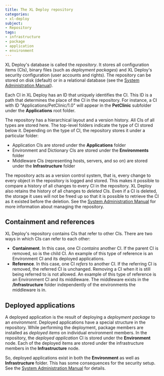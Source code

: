 ```yaml
---
title: The XL Deploy repository
categories:
- xl-deploy
subject:
- Repository
tags:
- infrastructure
- package
- application
- environment
---
```


XL Deploy's database is called the _repository_. It stores all configuration items (CIs), binary files (such as _deployment packages_) and XL Deploy's security configuration (user accounts and rights). The repository can be stored on disk (default) or in a relational database (see the [System Administration Manual](https://docs.xebialabs.com/xl-deploy/4.5.x/systemadminmanual.html)).

Each CI in XL Deploy has an ID that uniquely identifies the CI. This ID is a path that determines the place of the CI in the repository. For instance, a CI with ID "Applications/PetClinic/1.0" will appear in the **PetClinic** subfolder under the **Applications** root folder.

The repository has a hierarchical layout and a version history. All CIs of all types are stored here. The top-level folders indicate the type of CI stored below it. Depending on the type of CI, the repository stores it under a particular folder:

* Application CIs are stored under the **Applications** folder
* Environment and Dictionary CIs are stored under the **Environments** folder
* Middleware CIs (representing hosts, servers, and so on) are stored under the **Infrastructure** folder

The repository acts as a version control system, that is, every change to every object in the repository is logged and stored. This makes it possible to compare a history of all changes to every CI in the repository. XL Deploy also retains the history of all changes to _deleted_ CIs. Even if a CI is deleted, the storage it uses will not be freed up so that it is possible to retrieve the CI as it existed before the deletion. See the [System Administration Manual](https://docs.xebialabs.com/xl-deploy/4.5.x/systemadminmanual.html) for more information about managing the repository.

## Containment and references

XL Deploy's repository contains CIs that refer to other CIs. There are two ways in which CIs can refer to each other:

* **Containment**. In this case, one CI _contains_ another CI. If the parent CI is removed, so is the child CI. An example of this type of reference is an Environment CI and its deployed applications.
* **Reference**. In this case, one CI _refers_ to another CI. If the referring CI is removed, the referred CI is unchanged. Removing a CI when it is still being referred to is not allowed. An example of this type of reference is an Environment CI and its middleware. The middleware exists in the **/Infrastructure** folder independently of the environments the middleware is in.

## Deployed applications

A deployed application is the result of deploying a _deployment package_ to an _environment_. Deployed applications have a special structure in the repository. While performing the deployment, package members are installed as _deployed items_ on individual environment members. In the repository, the _deployed application_ CI is stored under the **Environment** node. Each of the deployed items are stored under the infrastructure members in the **Infrastructure** node.

So, deployed applications exist in both the **Environment** as well as **Infrastructure** folder. This has some consequences for the security setup. See the [System Administration Manual](https://docs.xebialabs.com/xl-deploy/4.5.x/systemadminmanual.html) for details.

